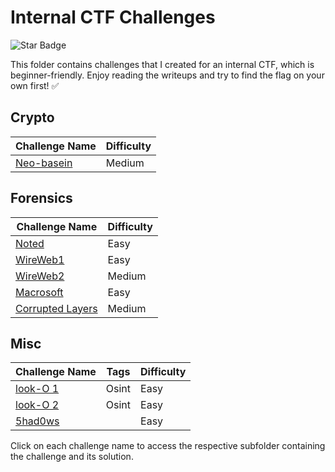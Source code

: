 # Internal CTF Challenges

<img src="https://img.shields.io/static/v1?label=%F0%9F%8C%9F&message=NiL0V3R&style=style=flat&color=BC4E99" alt="Star Badge"/>

This folder contains challenges that I created for an internal CTF, which is beginner-friendly. Enjoy reading the writeups and try to find the flag on your own first! ✅



## Crypto

| Challenge Name | Difficulty |
| -------------- | ---------- |
| [Neo-basein](crypto/Neo-basein) | Medium |

## Forensics

| Challenge Name | Difficulty |
| -------------- | ---------- |
| [Noted](forensics/Noted) | Easy |
| [WireWeb1](forensics/Wireweb1-) | Easy |
| [WireWeb2](forensics/Wireweb2-) | Medium |
| [Macrosoft](forensics/Macrosoft-) | Easy |
| [Corrupted Layers](forensics/Corrupted-layers-) | Medium |

## Misc

| Challenge Name | Tags | Difficulty |
| -------------- | ---- | ---------- |
| [look-O 1](misc/Look-o-1) | Osint | Easy |
| [look-O 2](misc/Look-o-2) | Osint | Easy |
| [5had0ws](misc/5had0ws) | | Easy |

Click on each challenge name to access the respective subfolder containing the challenge and its solution.
